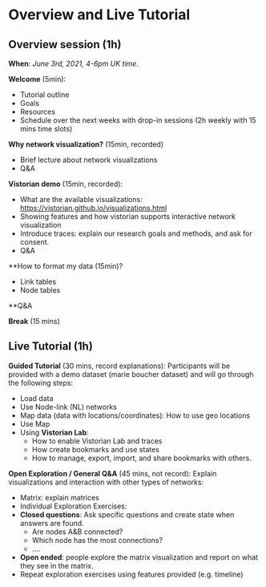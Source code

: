 # Overview and Live Tutorial 

## Overview session (1h)
**When**: _June 3rd, 2021, 4-6pm UK time_.

**Welcome** (5min): 
* Tutorial outline
* Goals 
* Resources 
* Schedule over the next weeks with drop-in sessions (2h weekly with 15 mins time slots)

**Why network visualization?** (15min, recorded)
* Brief lecture about network visualizations
* Q&A

**Vistorian demo** (15min, recorded): 
* What are the available visualizations: https://vistorian.github.io/visualizations.html
* Showing features and how vistorian supports interactive network visualization 
* Introduce traces: explain our research goals and methods, and ask for consent.
* Q&A


**How to format my data (15min)?
* Link tables
* Node tables

**Q&A

**Break** (15 mins)

## Live Tutorial (1h)

**Guided Tutorial** (30 mins, record explanations):
Participants will be provided with a demo dataset (marie boucher dataset) and will go through the following steps:
* Load data 
* Use Node-link (NL) networks  
* Map data  (data with locations/coordinates): How to use geo locations
* Use Map 
* Using **Vistorian Lab**: 
  * How to enable Vistorian Lab and traces 
  * How create bookmarks and use states 
  * How to  manage, export, import, and share bookmarks with others.


**Open Exploration / General Q&A** (45 mins, not record):
Explain visualizations and interaction with other types of networks:
* Matrix: explain matrices
* Individual Exploration Exercises: 
* **Closed questions**: Ask specific questions and create state when answers are found.
  * Are nodes A&B connected? 
  * Which node has the most connections?
  * ....
* **Open ended**: people explore the matrix visualization and report on what they see in the matrix.
* Repeat exploration exercises using features provided (e.g. timeline) 


